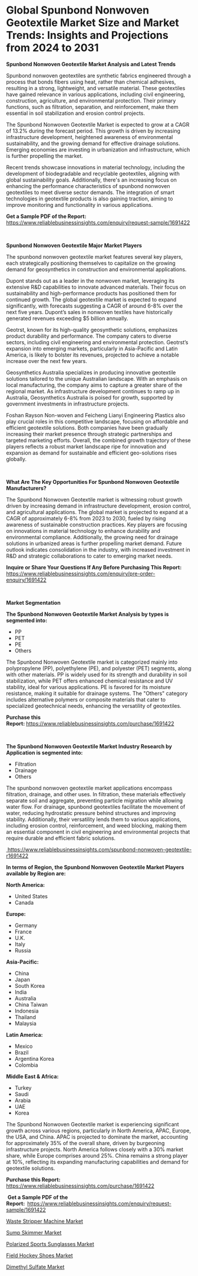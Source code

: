 <p><h1>Global Spunbond Nonwoven Geotextile Market Size and Market Trends: Insights and Projections from 2024 to 2031</h1></p><p><strong>Spunbond Nonwoven Geotextile Market Analysis and Latest Trends</strong></p>
<p><p>Spunbond nonwoven geotextiles are synthetic fabrics engineered through a process that bonds fibers using heat, rather than chemical adhesives, resulting in a strong, lightweight, and versatile material. These geotextiles have gained relevance in various applications, including civil engineering, construction, agriculture, and environmental protection. Their primary functions, such as filtration, separation, and reinforcement, make them essential in soil stabilization and erosion control projects.</p><p>The Spunbond Nonwoven Geotextile Market is expected to grow at a CAGR of 13.2% during the forecast period. This growth is driven by increasing infrastructure development, heightened awareness of environmental sustainability, and the growing demand for effective drainage solutions. Emerging economies are investing in urbanization and infrastructure, which is further propelling the market.</p><p>Recent trends showcase innovations in material technology, including the development of biodegradable and recyclable geotextiles, aligning with global sustainability goals. Additionally, there's an increasing focus on enhancing the performance characteristics of spunbond nonwoven geotextiles to meet diverse sector demands. The integration of smart technologies in geotextile products is also gaining traction, aiming to improve monitoring and functionality in various applications.</p></p>
<p><strong>Get a Sample PDF of the Report:&nbsp;</strong> <a href="https://www.reliablebusinessinsights.com/enquiry/request-sample/1691422?utm_campaign=102&utm_medium=2&utm_source=Github&utm_content=ia&utm_term=18102024&utm_id=spunbond-nonwoven-geotextile">https://www.reliablebusinessinsights.com/enquiry/request-sample/1691422</a></p>
<p>&nbsp;</p>
<p><strong>Spunbond Nonwoven Geotextile Major Market Players</strong></p>
<p><p>The spunbond nonwoven geotextile market features several key players, each strategically positioning themselves to capitalize on the growing demand for geosynthetics in construction and environmental applications.</p><p>Dupont stands out as a leader in the nonwoven market, leveraging its extensive R&D capabilities to innovate advanced materials. Their focus on sustainability and high-performance products has positioned them for continued growth. The global geotextile market is expected to expand significantly, with forecasts suggesting a CAGR of around 6-8% over the next five years. Dupont’s sales in nonwoven textiles have historically generated revenues exceeding $5 billion annually.</p><p>Geotrst, known for its high-quality geosynthetic solutions, emphasizes product durability and performance. The company caters to diverse sectors, including civil engineering and environmental protection. Geotrst’s expansion into emerging markets, particularly in Asia-Pacific and Latin America, is likely to bolster its revenues, projected to achieve a notable increase over the next few years.</p><p>Geosynthetics Australia specializes in producing innovative geotextile solutions tailored to the unique Australian landscape. With an emphasis on local manufacturing, the company aims to capture a greater share of the regional market. As infrastructure development continues to ramp up in Australia, Geosynthetics Australia is poised for growth, supported by government investments in infrastructure projects.</p><p>Foshan Rayson Non-woven and Feicheng Lianyi Engineering Plastics also play crucial roles in this competitive landscape, focusing on affordable and efficient geotextile solutions. Both companies have been gradually increasing their market presence through strategic partnerships and targeted marketing efforts. Overall, the combined growth trajectory of these players reflects a robust market landscape ripe for innovation and expansion as demand for sustainable and efficient geo-solutions rises globally.</p></p>
<p>&nbsp;</p>
<p><strong>What Are The Key Opportunities For Spunbond Nonwoven Geotextile Manufacturers?</strong></p>
<p><p>The Spunbond Nonwoven Geotextile market is witnessing robust growth driven by increasing demand in infrastructure development, erosion control, and agricultural applications. The global market is projected to expand at a CAGR of approximately 6-8% from 2023 to 2030, fueled by rising awareness of sustainable construction practices. Key players are focusing on innovations in material technology to enhance durability and environmental compliance. Additionally, the growing need for drainage solutions in urbanized areas is further propelling market demand. Future outlook indicates consolidation in the industry, with increased investment in R&D and strategic collaborations to cater to emerging market needs.</p></p>
<p><strong>Inquire or Share Your Questions If Any Before Purchasing This Report:</strong> <a href="https://www.reliablebusinessinsights.com/enquiry/pre-order-enquiry/1691422?utm_campaign=102&utm_medium=2&utm_source=Github&utm_content=ia&utm_term=18102024&utm_id=spunbond-nonwoven-geotextile">https://www.reliablebusinessinsights.com/enquiry/pre-order-enquiry/1691422</a></p>
<p>&nbsp;</p>
<p><strong>Market Segmentation</strong></p>
<p><strong>The Spunbond Nonwoven Geotextile Market Analysis by types is segmented into:</strong></p>
<p><ul><li>PP</li><li>PET</li><li>PE</li><li>Others</li></ul></p>
<p><p>The Spunbond Nonwoven Geotextile market is categorized mainly into polypropylene (PP), polyethylene (PE), and polyester (PET) segments, along with other materials. PP is widely used for its strength and durability in soil stabilization, while PET offers enhanced chemical resistance and UV stability, ideal for various applications. PE is favored for its moisture resistance, making it suitable for drainage systems. The "Others" category includes alternative polymers or composite materials that cater to specialized geotechnical needs, enhancing the versatility of geotextiles.</p></p>
<p><strong>Purchase this Report:&nbsp;</strong><a href="https://www.reliablebusinessinsights.com/purchase/1691422?utm_campaign=102&utm_medium=2&utm_source=Github&utm_content=ia&utm_term=18102024&utm_id=spunbond-nonwoven-geotextile">https://www.reliablebusinessinsights.com/purchase/1691422</a></p>
<p>&nbsp;</p>
<p><strong>The Spunbond Nonwoven Geotextile Market Industry Research by Application is segmented into:</strong></p>
<p><ul><li>Filtration</li><li>Drainage</li><li>Others</li></ul></p>
<p><p>The spunbond nonwoven geotextile market applications encompass filtration, drainage, and other uses. In filtration, these materials effectively separate soil and aggregate, preventing particle migration while allowing water flow. For drainage, spunbond geotextiles facilitate the movement of water, reducing hydrostatic pressure behind structures and improving stability. Additionally, their versatility lends them to various applications, including erosion control, reinforcement, and weed blocking, making them an essential component in civil engineering and environmental projects that require durable and efficient fabric solutions.</p></p>
<p><a href="https://www.reliablebusinessinsights.com/spunbond-nonwoven-geotextile-r1691422?utm_campaign=102&utm_medium=2&utm_source=Github&utm_content=ia&utm_term=18102024&utm_id=spunbond-nonwoven-geotextile">&nbsp;https://www.reliablebusinessinsights.com/spunbond-nonwoven-geotextile-r1691422</a></p>
<p><strong>In terms of Region, the Spunbond Nonwoven Geotextile Market Players available by Region are:</strong></p>
<p>
    <p> <strong> North America: </strong>
        <ul>
            <li>United States</li>
            <li>Canada</li>
        </ul>
        </p> 
    <p> <strong> Europe: </strong>
        <ul>
            <li>Germany</li>
            <li>France</li>
            <li>U.K.</li>
            <li>Italy</li>
            <li>Russia</li>
        </ul>
        </p> 
    <p> <strong> Asia-Pacific: </strong>
        <ul>
            <li>China</li>
            <li>Japan</li>
            <li>South Korea</li>
            <li>India</li>
            <li>Australia</li>
            <li>China Taiwan</li>
            <li>Indonesia</li>
            <li>Thailand</li>
            <li>Malaysia</li>
        </ul>
        </p> 
    <p> <strong> Latin America: </strong>
        <ul>
            <li>Mexico</li>
            <li>Brazil</li>
            <li>Argentina Korea</li>
            <li>Colombia</li>
        </ul>
        </p> 
    <p> <strong> Middle East & Africa: </strong>
        <ul>
            <li>Turkey</li>
            <li>Saudi</li>
            <li>Arabia</li>
            <li>UAE</li>
            <li>Korea</li>
        </ul>
    </p>
    </p>
<p><p>The Spunbond Nonwoven Geotextile market is experiencing significant growth across various regions, particularly in North America, APAC, Europe, the USA, and China. APAC is projected to dominate the market, accounting for approximately 35% of the overall share, driven by burgeoning infrastructure projects. North America follows closely with a 30% market share, while Europe comprises around 25%. China remains a strong player at 10%, reflecting its expanding manufacturing capabilities and demand for geotextile solutions.</p></p>
<p><strong>Purchase this Report: </strong><a href="https://www.reliablebusinessinsights.com/purchase/1691422?utm_campaign=102&utm_medium=2&utm_source=Github&utm_content=ia&utm_term=18102024&utm_id=spunbond-nonwoven-geotextile">https://www.reliablebusinessinsights.com/purchase/1691422</a></p>
<p>&nbsp;<strong>Get a Sample PDF of the Report:&nbsp;&nbsp;</strong><a href="https://www.reliablebusinessinsights.com/enquiry/request-sample/1691422?utm_campaign=102&utm_medium=2&utm_source=Github&utm_content=ia&utm_term=18102024&utm_id=spunbond-nonwoven-geotextile">https://www.reliablebusinessinsights.com/enquiry/request-sample/1691422</a></p>
<p><strong></strong></p>
<p><p><a href="https://issuu.com/reportprime-2/docs/waste-stripper-machine-market-size-_91f4e5c49317a3?utm_campaign=102&utm_medium=2&utm_source=Github&utm_content=ia&utm_term=18102024&utm_id=spunbond-nonwoven-geotextile">Waste Stripper Machine Market</a></p><p><a href="https://issuu.com/reportprime-2/docs/sump-skimmer-market-size-2030.pptx_401d6eab7f4415?utm_campaign=102&utm_medium=2&utm_source=Github&utm_content=ia&utm_term=18102024&utm_id=spunbond-nonwoven-geotextile">Sump Skimmer Market</a></p><p><a href="https://www.linkedin.com/pulse/top-trends-transforming-polarized-sports-sunglasses-market-6qdce?utm_campaign=102&utm_medium=2&utm_source=Github&utm_content=ia&utm_term=18102024&utm_id=spunbond-nonwoven-geotextile">Polarized Sports Sunglasses Market</a></p><p><a href="https://www.linkedin.com/pulse/global-field-hockey-shoes-market-product-types-applications-c4fje?utm_campaign=102&utm_medium=2&utm_source=Github&utm_content=ia&utm_term=18102024&utm_id=spunbond-nonwoven-geotextile">Field Hockey Shoes Market</a></p><p><a href="https://github.com/laurettae0ac/Market-Research-Report-List-1/blob/main/dimethyl-sulfate-market.md?utm_campaign=102&utm_medium=2&utm_source=Github&utm_content=ia&utm_term=18102024&utm_id=spunbond-nonwoven-geotextile">Dimethyl Sulfate Market</a></p></p>